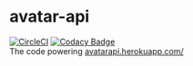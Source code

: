 # avatar-api
[![CircleCI](https://circleci.com/gh/melyxlin/avatar-api/tree/master.svg?style=shield)](https://circleci.com/gh/melyxlin/avatar-api/tree/master)
[![Codacy Badge](https://api.codacy.com/project/badge/Grade/07d16aef723c43b49b20e7c4770609ad)](https://www.codacy.com/app/melyxlin/avatar-api?utm_source=github.com&amp;utm_medium=referral&amp;utm_content=melyxlin/avatar-api&amp;utm_campaign=Badge_Grade)
<br>
The code powering [avatarapi.herokuapp.com/](https://avatarapi.herokuapp.com/)
